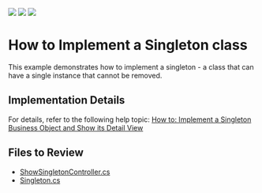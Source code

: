 <!-- default badges list -->
![](https://img.shields.io/endpoint?url=https://codecentral.devexpress.com/api/v1/VersionRange/128591220/23.1.5%2B)
[![](https://img.shields.io/badge/Open_in_DevExpress_Support_Center-FF7200?style=flat-square&logo=DevExpress&logoColor=white)](https://supportcenter.devexpress.com/ticket/details/E237)
[![](https://img.shields.io/badge/📖_How_to_use_DevExpress_Examples-e9f6fc?style=flat-square)](https://docs.devexpress.com/GeneralInformation/403183)
<!-- default badges end -->
<!-- default file list -->

<!-- default file list end -->
# How to Implement a Singleton class
This example demonstrates how to implement a singleton - a class that can have a single instance that cannot be removed. 

## Implementation Details
For details, refer to the following help topic: [How to: Implement a Singleton Business Object and Show its Detail View](https://docs.devexpress.com/eXpressAppFramework/112916/ui-construction/views/ways-to-show-a-view/how-to-implement-a-singleton-business-object-and-show-its-detail-view)


## Files to Review

* [ShowSingletonController.cs](CS/EF/SingletonSolutionEF/SingletonSolutionEF.Module/Controllers/ShowSingletonController.cs) 
* [Singleton.cs](CS/EF/SingletonSolutionEF/SingletonSolutionEF.Module/BusinessObjects/Singleton.cs)

